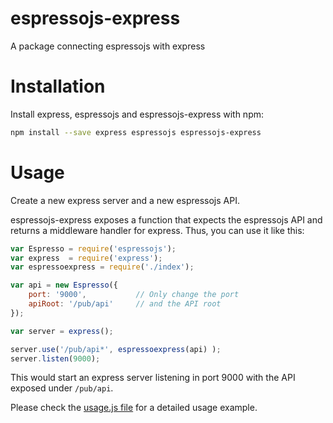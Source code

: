 # espressojs-express
A package connecting espressojs with express

# Installation

Install express, espressojs and espressojs-express with npm:

```bash
npm install --save express espressojs espressojs-express
```

# Usage
Create a new express server and a new espressojs API.

espressojs-express exposes a function that expects the espressojs API
and returns a middleware handler for express. Thus, you can use it like this:

```javascript
var Espresso = require('espressojs');
var express  = require('express');
var espressoexpress = require('./index');

var api = new Espresso({
    port: '9000',           // Only change the port
    apiRoot: '/pub/api'     // and the API root
});

var server = express();

server.use('/pub/api*', espressoexpress(api) );
server.listen(9000);
```

This would start an express server listening in port 9000 with the API exposed
under `/pub/api`.

Please check the [usage.js file]() for a detailed usage example.
